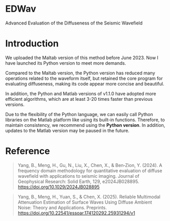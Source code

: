 # EDWav
Advanced Evaluation of the Diffuseness of the Seismic Wavefield

# Introduction
We uploaded the Maltab version of this method before June 2023. Now I have launched its Python version to meet more demands. 

Compared to the Maltab version, the Python version has reduced many operations related to the waveform itself, but retained the core program for evaluating diffuseness, making its code appear more concise and beautiful. 

In addition, the Python and Matlab versions of v1.1.0 have adopted more efficient algorithms, which are at least 3-20 times faster than previous versions.

Due to the flexibility of the Python language, we can easily call Python libraries on the Matlab platform like using its built-in functions. Therefore, to maintain consistency, we recommend using the **Python version**. In addition, updates to the Matlab version may be paused in the future.

# **Reference**
> Yang, B., Meng, H., Gu, N., Liu, X., Chen, X., & Ben‐Zion, Y. (2024). A frequency domain methodology for quantitative evaluation of diffuse wavefield with applications to seismic imaging. Journal of Geophysical Research: Solid Earth, 129, e2024JB028895. https://doi.org/10.1029/2024JB028895

> Yang, B., Meng, H., Yuan, S., & Chen, X. (2025). Reliable Multimodal Attenuation Estimation of Surface Waves Using Diffuse Ambient Noise: Theory and Applications. Preprints. https://doi.org/10.22541/essoar.174120292.25931294/v1

